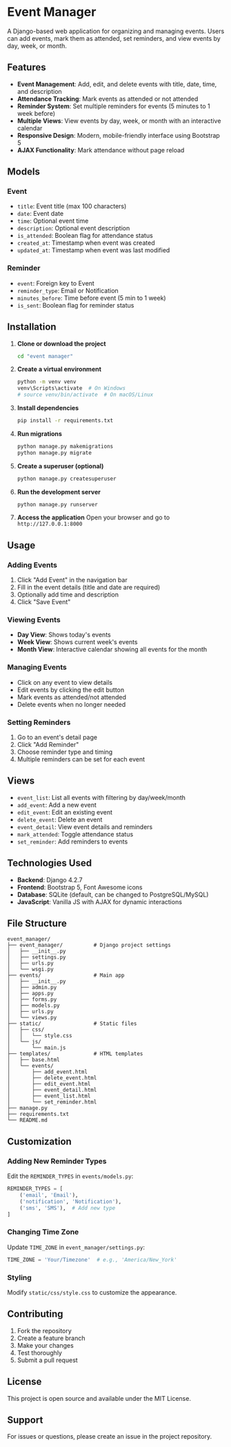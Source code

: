 # Event Manager

A Django-based web application for organizing and managing events. Users can add events, mark them as attended, set reminders, and view events by day, week, or month.

## Features

- **Event Management**: Add, edit, and delete events with title, date, time, and description
- **Attendance Tracking**: Mark events as attended or not attended
- **Reminder System**: Set multiple reminders for events (5 minutes to 1 week before)
- **Multiple Views**: View events by day, week, or month with an interactive calendar
- **Responsive Design**: Modern, mobile-friendly interface using Bootstrap 5
- **AJAX Functionality**: Mark attendance without page reload

## Models

### Event
- `title`: Event title (max 100 characters)
- `date`: Event date
- `time`: Optional event time
- `description`: Optional event description
- `is_attended`: Boolean flag for attendance status
- `created_at`: Timestamp when event was created
- `updated_at`: Timestamp when event was last modified

### Reminder
- `event`: Foreign key to Event
- `reminder_type`: Email or Notification
- `minutes_before`: Time before event (5 min to 1 week)
- `is_sent`: Boolean flag for reminder status

## Installation

1. **Clone or download the project**
   ```bash
   cd "event manager"
   ```

2. **Create a virtual environment**
   ```bash
   python -m venv venv
   venv\Scripts\activate  # On Windows
   # source venv/bin/activate  # On macOS/Linux
   ```

3. **Install dependencies**
   ```bash
   pip install -r requirements.txt
   ```

4. **Run migrations**
   ```bash
   python manage.py makemigrations
   python manage.py migrate
   ```

5. **Create a superuser (optional)**
   ```bash
   python manage.py createsuperuser
   ```

6. **Run the development server**
   ```bash
   python manage.py runserver
   ```

7. **Access the application**
   Open your browser and go to `http://127.0.0.1:8000`

## Usage

### Adding Events
1. Click "Add Event" in the navigation bar
2. Fill in the event details (title and date are required)
3. Optionally add time and description
4. Click "Save Event"

### Viewing Events
- **Day View**: Shows today's events
- **Week View**: Shows current week's events
- **Month View**: Interactive calendar showing all events for the month

### Managing Events
- Click on any event to view details
- Edit events by clicking the edit button
- Mark events as attended/not attended
- Delete events when no longer needed

### Setting Reminders
1. Go to an event's detail page
2. Click "Add Reminder"
3. Choose reminder type and timing
4. Multiple reminders can be set for each event

## Views

- `event_list`: List all events with filtering by day/week/month
- `add_event`: Add a new event
- `edit_event`: Edit an existing event
- `delete_event`: Delete an event
- `event_detail`: View event details and reminders
- `mark_attended`: Toggle attendance status
- `set_reminder`: Add reminders to events

## Technologies Used

- **Backend**: Django 4.2.7
- **Frontend**: Bootstrap 5, Font Awesome icons
- **Database**: SQLite (default, can be changed to PostgreSQL/MySQL)
- **JavaScript**: Vanilla JS with AJAX for dynamic interactions

## File Structure

```
event_manager/
├── event_manager/          # Django project settings
│   ├── __init__.py
│   ├── settings.py
│   ├── urls.py
│   └── wsgi.py
├── events/                 # Main app
│   ├── __init__.py
│   ├── admin.py
│   ├── apps.py
│   ├── forms.py
│   ├── models.py
│   ├── urls.py
│   └── views.py
├── static/                 # Static files
│   ├── css/
│   │   └── style.css
│   └── js/
│       └── main.js
├── templates/              # HTML templates
│   ├── base.html
│   └── events/
│       ├── add_event.html
│       ├── delete_event.html
│       ├── edit_event.html
│       ├── event_detail.html
│       ├── event_list.html
│       └── set_reminder.html
├── manage.py
├── requirements.txt
└── README.md
```

## Customization

### Adding New Reminder Types
Edit the `REMINDER_TYPES` in `events/models.py`:
```python
REMINDER_TYPES = [
    ('email', 'Email'),
    ('notification', 'Notification'),
    ('sms', 'SMS'),  # Add new type
]
```

### Changing Time Zone
Update `TIME_ZONE` in `event_manager/settings.py`:
```python
TIME_ZONE = 'Your/Timezone'  # e.g., 'America/New_York'
```

### Styling
Modify `static/css/style.css` to customize the appearance.

## Contributing

1. Fork the repository
2. Create a feature branch
3. Make your changes
4. Test thoroughly
5. Submit a pull request

## License

This project is open source and available under the MIT License.

## Support

For issues or questions, please create an issue in the project repository.
